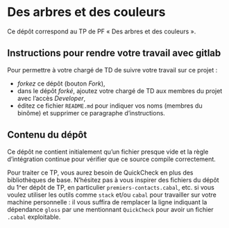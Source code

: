 #   Des arbres et des couleurs

Ce dépôt correspond au TP de PF « Des arbres et des couleurs ».


##  Instructions pour rendre votre travail avec gitlab

Pour permettre à votre chargé de TD de suivre votre travail sur ce projet :

-   *forkez* ce dépôt (bouton _Fork_),
-   dans le dépôt *forké*, ajoutez votre chargé de TD aux membres du
    projet avec l’accès _Developer_,
-   éditez ce fichier `README.md` pour indiquer vos noms (membres du
    binôme) et supprimer ce paragraphe d’instructions.


##  Contenu du dépôt

Ce dépôt ne contient initialement qu’un fichier presque vide et la
règle d’intégration continue pour vérifier que ce source compile
correctement.

Pour traiter ce TP, vous aurez besoin de QuickCheck en plus des
bibliothèques de base.
N’hésitez pas à vous inspirer des fichiers du dépôt du 1^er dépôt de
TP, en particulier `premiers-contacts.cabal`, etc. si vous voulez
utiliser les outils comme `stack` et/ou `cabal` pour travailler sur
votre machine personnelle : il vous suffira de remplacer la ligne
indiquant la dépendance `gloss` par une mentionnant `QuickCheck` pour
avoir un fichier `.cabal` exploitable.
